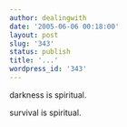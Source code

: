 ```yaml
---
author: dealingwith
date: '2005-06-06 00:18:00'
layout: post
slug: '343'
status: publish
title: '...'
wordpress_id: '343'
---
```


darkness is spiritual.

survival is spiritual.

